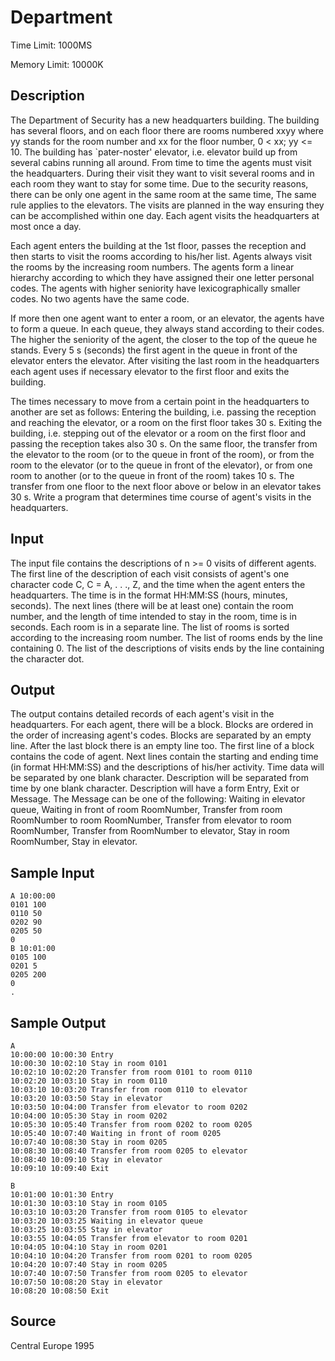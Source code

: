 # Department

Time Limit: 1000MS

Memory Limit: 10000K


## Description

The Department of Security has a new headquarters building. The building has several floors, and on each floor there are rooms numbered xxyy where yy stands for the room number and xx for the floor number, 0 < xx; yy <= 10. The building has `pater-noster' elevator, i.e. elevator build up from several cabins running all around. From time to time the agents must visit the headquarters. During their visit they want to visit several rooms and in each room they want to stay for some time. Due to the security reasons, there can be only one agent in the same room at the same time, The same rule applies to the elevators. The visits are planned in the way ensuring they can be accomplished within one day. Each agent visits the headquarters at most once a day.

Each agent enters the building at the 1st floor, passes the reception and then starts to visit the rooms according to his/her list. Agents always visit the rooms by the increasing room numbers. The agents form a linear hierarchy according to which they have assigned their one letter personal codes. The agents with higher seniority have lexicographically smaller codes. No two agents have the same code.

If more then one agent want to enter a room, or an elevator, the agents have to form a queue. In each queue, they always stand according to their codes. The higher the seniority of the agent, the closer to the top of the queue he stands. Every 5 s (seconds) the first agent in the queue in front of the elevator enters the elevator. After visiting the last room in the headquarters each agent uses if necessary elevator to the first floor and exits the building.

The times necessary to move from a certain point in the headquarters to another are set as follows: Entering the building, i.e. passing the reception and reaching the elevator, or a room on the first floor takes 30 s. Exiting the building, i.e. stepping out of the elevator or a room on the first floor and passing the reception takes also 30 s. On the same floor, the transfer from the elevator to the room (or to the queue in front of the room), or from the room to the elevator (or to the queue in front of the elevator), or from one room to another (or to the queue in front of the room) takes 10 s. The transfer from one floor to the next floor above or below in an elevator takes 30 s. Write a program that determines time course of agent's visits in the headquarters.


## Input

The input file contains the descriptions of n >= 0 visits of different agents. The first line of the description of each visit consists of agent's one character code C, C = A, . . ., Z, and the time when the agent enters the headquarters. The time is in the format HH:MM:SS (hours, minutes, seconds). The next lines (there will be at least one) contain the room number, and the length of time intended to stay in the room, time is in seconds. Each room is in a separate line. The list of rooms is sorted according to the increasing room number. The list of rooms ends by the line containing 0. The list of the descriptions of visits ends by the line containing the character dot.


## Output

The output contains detailed records of each agent's visit in the headquarters. For each agent, there will be a block. Blocks are ordered in the order of increasing agent's codes. Blocks are separated by an empty line. After the last block there is an empty line too. The first line of a block contains the code of agent. Next lines contain the starting and ending time (in format HH:MM:SS) and the descriptions of his/her activity. Time data will be separated by one blank character. Description will be separated from time by one blank character. Description will have a form Entry, Exit or Message. The Message can be one of the following: Waiting in elevator queue, Waiting in front of room RoomNumber, Transfer from room RoomNumber to room RoomNumber, Transfer from elevator to room RoomNumber, Transfer from RoomNumber to elevator, Stay in room RoomNumber, Stay in elevator.


## Sample Input

```
A 10:00:00
0101 100
0110 50
0202 90
0205 50
0
B 10:01:00
0105 100
0201 5
0205 200
0
.
```


## Sample Output

```
A
10:00:00 10:00:30 Entry
10:00:30 10:02:10 Stay in room 0101
10:02:10 10:02:20 Transfer from room 0101 to room 0110
10:02:20 10:03:10 Stay in room 0110
10:03:10 10:03:20 Transfer from room 0110 to elevator
10:03:20 10:03:50 Stay in elevator
10:03:50 10:04:00 Transfer from elevator to room 0202
10:04:00 10:05:30 Stay in room 0202
10:05:30 10:05:40 Transfer from room 0202 to room 0205
10:05:40 10:07:40 Waiting in front of room 0205
10:07:40 10:08:30 Stay in room 0205
10:08:30 10:08:40 Transfer from room 0205 to elevator
10:08:40 10:09:10 Stay in elevator
10:09:10 10:09:40 Exit

B
10:01:00 10:01:30 Entry
10:01:30 10:03:10 Stay in room 0105
10:03:10 10:03:20 Transfer from room 0105 to elevator
10:03:20 10:03:25 Waiting in elevator queue
10:03:25 10:03:55 Stay in elevator
10:03:55 10:04:05 Transfer from elevator to room 0201
10:04:05 10:04:10 Stay in room 0201
10:04:10 10:04:20 Transfer from room 0201 to room 0205
10:04:20 10:07:40 Stay in room 0205
10:07:40 10:07:50 Transfer from room 0205 to elevator
10:07:50 10:08:20 Stay in elevator
10:08:20 10:08:50 Exit
```


## Source

Central Europe 1995
